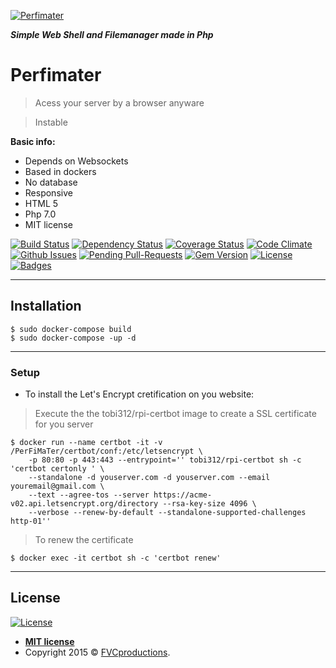 <a href="https://github.com/callebe/perfimater"><img src="imgur.com/a/6XcVUma" title="Perfimater" alt="Perfimater"></a>

***Simple Web Shell and Filemanager made in Php***

# Perfimater

> Acess your server by a browser anyware

> Instable

**Basic info:**

- Depends on Websockets
- Based in dockers
- No database
- Responsive
- HTML 5
- Php 7.0
- MIT license

[![Build Status](http://img.shields.io/travis/badges/badgerbadgerbadger.svg?style=flat-square)](https://travis-ci.org/badges/badgerbadgerbadger) [![Dependency Status](http://img.shields.io/gemnasium/badges/badgerbadgerbadger.svg?style=flat-square)](https://gemnasium.com/badges/badgerbadgerbadger) [![Coverage Status](http://img.shields.io/coveralls/badges/badgerbadgerbadger.svg?style=flat-square)](https://coveralls.io/r/badges/badgerbadgerbadger) [![Code Climate](http://img.shields.io/codeclimate/github/badges/badgerbadgerbadger.svg?style=flat-square)](https://codeclimate.com/github/badges/badgerbadgerbadger) [![Github Issues](http://githubbadges.herokuapp.com/badges/badgerbadgerbadger/issues.svg?style=flat-square)](https://github.com/badges/badgerbadgerbadger/issues) [![Pending Pull-Requests](http://githubbadges.herokuapp.com/badges/badgerbadgerbadger/pulls.svg?style=flat-square)](https://github.com/badges/badgerbadgerbadger/pulls) [![Gem Version](http://img.shields.io/gem/v/badgerbadgerbadger.svg?style=flat-square)](https://rubygems.org/gems/badgerbadgerbadger) [![License](http://img.shields.io/:license-mit-blue.svg?style=flat-square)](http://badges.mit-license.org) [![Badges](http://img.shields.io/:badges-9/9-ff6799.svg?style=flat-square)](https://github.com/badges/badgerbadgerbadger)


---

## Installation

```shell
$ sudo docker-compose build
$ sudo docker-compose -up -d
```

---

### Setup

- To install the Let's Encrypt cretification on you website:

> Execute the the tobi312/rpi-certbot image to create a SSL certificate for you server
```shell
$ docker run --name certbot -it -v /PerFiMaTer/certbot/conf:/etc/letsencrypt \
    -p 80:80 -p 443:443 --entrypoint='' tobi312/rpi-certbot sh -c 'certbot certonly ' \
    --standalone -d youserver.com -d youserver.com --email youremail@gmail.com \
    --text --agree-tos --server https://acme-v02.api.letsencrypt.org/directory --rsa-key-size 4096 \
    --verbose --renew-by-default --standalone-supported-challenges http-01''
```

> To renew the certificate 
```shell
$ docker exec -it certbot sh -c 'certbot renew'
```

---

## License

[![License](http://img.shields.io/:license-mit-blue.svg?style=flat-square)](http://badges.mit-license.org)

- **[MIT license](http://opensource.org/licenses/mit-license.php)**
- Copyright 2015 © <a href="http://fvcproductions.com" target="_blank">FVCproductions</a>.
